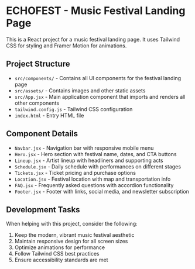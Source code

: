 <!-- Use this file to provide workspace-specific custom instructions to Copilot. For more details, visit https://code.visualstudio.com/docs/copilot/copilot-customization#_use-a-githubcopilotinstructionsmd-file -->

# ECHOFEST - Music Festival Landing Page

This is a React project for a music festival landing page. It uses Tailwind CSS for styling and Framer Motion for animations.

## Project Structure

- `src/components/` - Contains all UI components for the festival landing page
- `src/assets/` - Contains images and other static assets
- `src/App.jsx` - Main application component that imports and renders all other components
- `tailwind.config.js` - Tailwind CSS configuration
- `index.html` - Entry HTML file

## Component Details

- `Navbar.jsx` - Navigation bar with responsive mobile menu
- `Hero.jsx` - Hero section with festival name, dates, and CTA buttons
- `Lineup.jsx` - Artist lineup with headliners and supporting acts
- `Schedule.jsx` - Daily schedule with performances on different stages
- `Tickets.jsx` - Ticket pricing and purchase options
- `Location.jsx` - Festival location with map and transportation info
- `FAQ.jsx` - Frequently asked questions with accordion functionality
- `Footer.jsx` - Footer with links, social media, and newsletter subscription

## Development Tasks

When helping with this project, consider the following:

1. Keep the modern, vibrant music festival aesthetic
2. Maintain responsive design for all screen sizes
3. Optimize animations for performance
4. Follow Tailwind CSS best practices
5. Ensure accessibility standards are met
